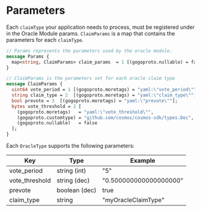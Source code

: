 <!--
order: 5
-->

# Parameters

Each `claimType` your application needs to process, must be registered under in the Oracle Module params.
`ClaimParams` is a map that contains the parameters for each `claimType`.

```proto
// Params represents the parameters used by the oracle module.
message Params {
  map<string, ClaimParams> claim_params  = 1 [(gogoproto.nullable) = false, (gogoproto.moretags) = "yaml:\"claim_params\""];
}

// ClaimParams is the parameters set for each oracle claim type
message ClaimParams {
  uint64 vote_period = 1 [(gogoproto.moretags) = "yaml:\"vote_period\""];
  string claim_type = 2  [(gogoproto.moretags) = "yaml:\"claim_type\""];
  bool prevote = 3  [(gogoproto.moretags) = "yaml:\"prevote\""];
  bytes vote_threshold = 2 [
    (gogoproto.moretags)   = "yaml:\"vote_threshold\"",
    (gogoproto.customtype) = "github.com/cosmos/cosmos-sdk/types.Dec",
    (gogoproto.nullable)   = false
  ];
}

```

Each `OracleType` supports the following parameters:

| Key            | Type          | Example                |
| -------------- | ------------- | ---------------------- |
| vote_period    | string (int)  | "5"                    |
| vote_threshold | string (dec)  | "0.500000000000000000" |
| prevote        | boolean (dec) | true                   |
| claim_type     | string        | "myOracleClaimType"    |
